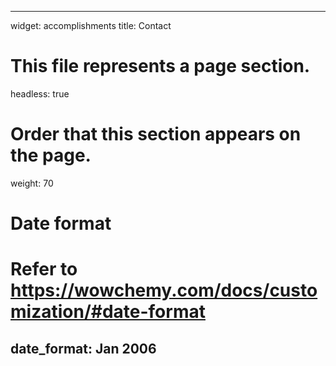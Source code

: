 ---

widget: accomplishments
title: Contact
# This file represents a page section.
headless: true

# Order that this section appears on the page.
weight: 70

# Date format
#   Refer to https://wowchemy.com/docs/customization/#date-format
date_format: Jan 2006
---
